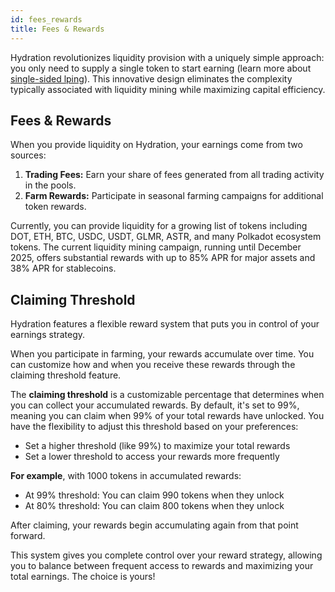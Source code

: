 ```yaml
---
id: fees_rewards
title: Fees & Rewards
---
```


Hydration revolutionizes liquidity provision with a uniquely simple approach: you only need to supply a single token to start earning (learn more about [single-sided lping](/products/trading/liquidity/single_sided_lp)). This innovative design eliminates the complexity typically associated with liquidity mining while maximizing capital efficiency.

## Fees & Rewards
When you provide liquidity on Hydration, your earnings come from two sources:
1. **Trading Fees:** Earn your share of fees generated from all trading activity in the pools.
2. **Farm Rewards:** Participate in seasonal farming campaigns for additional token rewards.

Currently, you can provide liquidity for a growing list of tokens including DOT, ETH, BTC, USDC, USDT, GLMR, ASTR, and many Polkadot ecosystem tokens. The current liquidity mining campaign, running until December 2025, offers substantial rewards with up to 85% APR for major assets and 38% APR for stablecoins.

## Claiming Threshold
Hydration features a flexible reward system that puts you in control of your earnings strategy.

When you participate in farming, your rewards accumulate over time. You can customize how and when you receive these rewards through the claiming threshold feature.

The **claiming threshold** is a customizable percentage that determines when you can collect your accumulated rewards. By default, it's set to 99%, meaning you can claim when 99% of your total rewards have unlocked.
You have the flexibility to adjust this threshold based on your preferences:

* Set a higher threshold (like 99%) to maximize your total rewards
* Set a lower threshold to access your rewards more frequently

**For example**, with 1000 tokens in accumulated rewards:

* At 99% threshold: You can claim 990 tokens when they unlock
* At 80% threshold: You can claim 800 tokens when they unlock

After claiming, your rewards begin accumulating again from that point forward.

This system gives you complete control over your reward strategy, allowing you to balance between frequent access to rewards and maximizing your total earnings. The choice is yours!